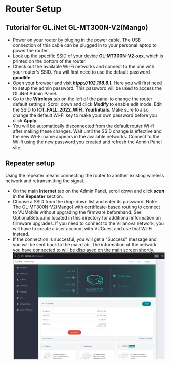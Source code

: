 # Router Setup 

## Tutorial for GL.iNet GL-MT300N-V2(Mango) 

- Power on your router by pluging in the power cable.
The USB connection of this cable can be plugged in to your personal laptop to power the router. 
- Look up the specific SSID of your device **GL-MT300N-V2-xxx**, which is printed on the bottom of the router.
- Check out the available Wi-Fi networks and connect to the one with your router's SSID. 
You will first need to use the default password **goodlife**.
- Open your browser and visit **_htpp://192.168.8.1_**.
Here you will first need to setup the admin password. This password will be used to access the GL.iNet Admin Panel.
- Go to the **Wireless** tab on the left of the panel to change the router default settings.
Scroll down and click **Modify** to enable edit mode. Edit the SSID to **IOT_FALL_2022_WIFI_YourInitials**. 
Make sure to also change the default Wi-Fi key to make your own password before you click **Apply**.
- You will be automatically disconnected from the default router Wi-fi after making these changes.
Wait until the SSID change is effective and the new Wi-Fi name appears in the available networks.
Connect to the Wi-fi using the new password you created and refresh the Admin Panel site.

## Repeater setup
Using the repeater means connecting the router to another existing wireless network and retransmitting the signal.

- On the main **Internet** tab on the Admin Panel, scroll down and click **_scan_** in the **Repeater** section.
- Choose a SSID from the drop-down list and enter its password.
Note: The GL-MT300N-V2(Mango) with certificate-based routing to connect to VUMobile without upgrading the firmware beforehand. 
See OptionalSetup.md located in this directory for additional information on firmware upgrades.
If you need to connect to the Villanova network, you will have to create a user account with VUGuest and use that Wi-Fi instead.
- If the connection is succesful, you will get a "Success" message and you will be sent back to the main tab.
The information of the network you have connected to will be displayed on the main screen shortly. 
![Successful Connection](https://github.com/HectorGBoissier/CSC8566_IOT_Fall2022/blob/Router_tutorial/Setup_Router_Tutorial/Images/Successful_Connection.jpg)
